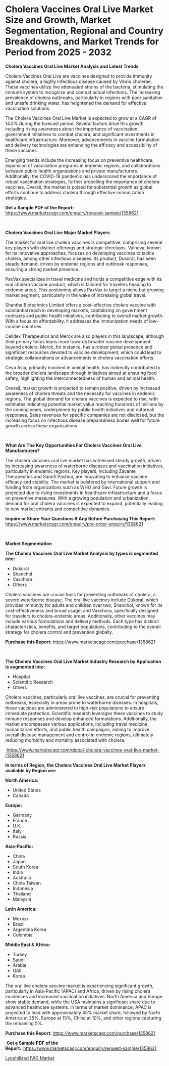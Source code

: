 <p><h1>Cholera Vaccines Oral Live Market Size and Growth, Market Segmentation, Regional and Country Breakdowns, and Market Trends for Period from 2025 -  2032</h1></p><p><strong>Cholera Vaccines Oral Live Market Analysis and Latest Trends</strong></p>
<p><p>Cholera Vaccines Oral Live are vaccines designed to provide immunity against cholera, a highly infectious disease caused by Vibrio cholerae. These vaccines utilize live attenuated strains of the bacteria, stimulating the immune system to recognize and combat actual infections. The increasing prevalence of cholera outbreaks, particularly in regions with poor sanitation and unsafe drinking water, has heightened the demand for effective vaccination solutions.</p><p>The Cholera Vaccines Oral Live Market is expected to grow at a CAGR of 14.5% during the forecast period. Several factors drive this growth, including rising awareness about the importance of vaccination, government initiatives to combat cholera, and significant investments in healthcare infrastructure. Moreover, advancements in vaccine formulation and delivery technologies are enhancing the efficacy and accessibility of these vaccines.</p><p>Emerging trends include the increasing focus on preventive healthcare, expansion of vaccination programs in endemic regions, and collaborations between public health organizations and private manufacturers. Additionally, the COVID-19 pandemic has underscored the importance of robust vaccination strategies, further propelling the importance of cholera vaccines. Overall, the market is poised for substantial growth as global efforts continue to address cholera through effective immunization strategies.</p></p>
<p><strong>Get a Sample PDF of the Report:&nbsp;</strong> <a href="https://www.marketscagr.com/enquiry/request-sample/1358621?utm_campaign=3201&utm_medium=2&utm_source=Github&utm_content=ia&utm_term=22032025&utm_id=cholera-vaccines-oral-live">https://www.marketscagr.com/enquiry/request-sample/1358621</a></p>
<p>&nbsp;</p>
<p><strong>Cholera Vaccines Oral Live Major Market Players</strong></p>
<p><p>The market for oral live cholera vaccines is competitive, comprising several key players with distinct offerings and strategic directions. Valneva, known for its innovative approaches, focuses on developing vaccines to tackle cholera, among other infectious diseases. Its product, Dukoral, has seen steady demand, driven by endemic regions and outbreak responses, ensuring a strong market presence.</p><p>PaxVax specializes in travel medicine and holds a competitive edge with its oral cholera vaccine product, which is tailored for travelers heading to endemic areas. This positioning allows PaxVax to target a niche but growing market segment, particularly in the wake of increasing global travel.</p><p>Shantha Biotechnics Limited offers a cost-effective cholera vaccine with substantial reach in developing markets, capitalizing on government contracts and public health initiatives, contributing to overall market growth. With a focus on affordability, it addresses the immunization needs of low-income countries.</p><p>Celldex Therapeutics and Merck are also players in this landscape, although their primary focus leans more towards broader vaccine development beyond cholera. Merck, for instance, has a robust global presence and significant resources devoted to vaccine development, which could lead to strategic collaborations or advancements in cholera vaccination efforts.</p><p>Ceva Asia, primarily involved in animal health, has indirectly contributed to the broader cholera landscape through initiatives aimed at ensuring food safety, highlighting the interconnectedness of human and animal health.</p><p>Overall, market growth is projected to remain positive, driven by increased awareness of cholera threats and the necessity for vaccines in endemic regions. The global demand for cholera vaccines is expected to rise, with estimates indicating potential market value reaching hundreds of millions by the coming years, underpinned by public health initiatives and outbreak responses. Sales revenues for specific companies are not disclosed, but the increasing focus on infectious disease preparedness bodes well for future growth across these organizations.</p></p>
<p>&nbsp;</p>
<p><strong>What Are The Key Opportunities For Cholera Vaccines Oral Live Manufacturers?</strong></p>
<p><p>The cholera vaccines oral live market has witnessed steady growth, driven by increasing awareness of waterborne diseases and vaccination initiatives, particularly in endemic regions. Key players, including Zavante Therapeutics and Sanofi Pasteur, are innovating to enhance vaccine efficacy and stability. The market is bolstered by international support and funding from organizations such as WHO and Gavi. Future growth is projected due to rising investments in healthcare infrastructure and a focus on preventive measures. With a growing population and urbanization, demand for oral cholera vaccines is expected to expand, potentially leading to new market entrants and competitive dynamics.</p></p>
<p><strong>Inquire or Share Your Questions If Any Before Purchasing This Report:</strong> <a href="https://www.marketscagr.com/enquiry/pre-order-enquiry/1358621?utm_campaign=3201&utm_medium=2&utm_source=Github&utm_content=ia&utm_term=22032025&utm_id=cholera-vaccines-oral-live">https://www.marketscagr.com/enquiry/pre-order-enquiry/1358621</a></p>
<p>&nbsp;</p>
<p><strong>Market Segmentation</strong></p>
<p><strong>The Cholera Vaccines Oral Live Market Analysis by types is segmented into:</strong></p>
<p><ul><li>Dukoral</li><li>Shanchol</li><li>Vaxchora</li><li>Others</li></ul></p>
<p><p>Cholera vaccines are crucial tools for preventing outbreaks of cholera, a severe waterborne disease. The oral live vaccines include Dukoral, which provides immunity for adults and children over two; Shanchol, known for its cost-effectiveness and broad usage; and Vaxchora, specifically designed for travelers to cholera-endemic areas. Additionally, other vaccines may include various formulations and delivery methods. Each type has distinct characteristics, benefits, and target populations, contributing to the overall strategy for cholera control and prevention globally.</p></p>
<p><strong>Purchase this Report:&nbsp;</strong><a href="https://www.marketscagr.com/purchase/1358621?utm_campaign=3201&utm_medium=2&utm_source=Github&utm_content=ia&utm_term=22032025&utm_id=cholera-vaccines-oral-live">https://www.marketscagr.com/purchase/1358621</a></p>
<p>&nbsp;</p>
<p><strong>The Cholera Vaccines Oral Live Market Industry Research by Application is segmented into:</strong></p>
<p><ul><li>Hospital</li><li>Scientific Research</li><li>Others</li></ul></p>
<p><p>Cholera vaccines, particularly oral live vaccines, are crucial for preventing outbreaks, especially in areas prone to waterborne diseases. In hospitals, these vaccines are administered to high-risk populations to ensure immediate protection. Scientific research leverages these vaccines to study immune responses and develop enhanced formulations. Additionally, the market encompasses various applications, including travel medicine, humanitarian efforts, and public health campaigns, aiming to improve overall disease management and control in endemic regions, ultimately reducing morbidity and mortality associated with cholera.</p></p>
<p><a href="https://www.marketscagr.com/global-cholera-vaccines-oral-live-market-r1358621?utm_campaign=3201&utm_medium=2&utm_source=Github&utm_content=ia&utm_term=22032025&utm_id=cholera-vaccines-oral-live">&nbsp;https://www.marketscagr.com/global-cholera-vaccines-oral-live-market-r1358621</a></p>
<p><strong>In terms of Region, the Cholera Vaccines Oral Live Market Players available by Region are:</strong></p>
<p>
    <p> <strong> North America: </strong>
        <ul>
            <li>United States</li>
            <li>Canada</li>
        </ul>
        </p> 
    <p> <strong> Europe: </strong>
        <ul>
            <li>Germany</li>
            <li>France</li>
            <li>U.K.</li>
            <li>Italy</li>
            <li>Russia</li>
        </ul>
        </p> 
    <p> <strong> Asia-Pacific: </strong>
        <ul>
            <li>China</li>
            <li>Japan</li>
            <li>South Korea</li>
            <li>India</li>
            <li>Australia</li>
            <li>China Taiwan</li>
            <li>Indonesia</li>
            <li>Thailand</li>
            <li>Malaysia</li>
        </ul>
        </p> 
    <p> <strong> Latin America: </strong>
        <ul>
            <li>Mexico</li>
            <li>Brazil</li>
            <li>Argentina Korea</li>
            <li>Colombia</li>
        </ul>
        </p> 
    <p> <strong> Middle East & Africa: </strong>
        <ul>
            <li>Turkey</li>
            <li>Saudi</li>
            <li>Arabia</li>
            <li>UAE</li>
            <li>Korea</li>
        </ul>
    </p>
    </p>
<p><p>The oral live cholera vaccine market is experiencing significant growth, particularly in Asia-Pacific (APAC) and Africa, driven by rising cholera incidences and increased vaccination initiatives. North America and Europe show stable demand, while the USA maintains a significant share due to advanced healthcare systems. In terms of market dominance, APAC is projected to lead with approximately 45% market share, followed by North America at 25%, Europe at 15%, China at 10%, and other regions capturing the remaining 5%.</p></p>
<p><strong>Purchase this Report: </strong><a href="https://www.marketscagr.com/purchase/1358621?utm_campaign=3201&utm_medium=2&utm_source=Github&utm_content=ia&utm_term=22032025&utm_id=cholera-vaccines-oral-live">https://www.marketscagr.com/purchase/1358621</a></p>
<p>&nbsp;<strong>Get a Sample PDF of the Report:&nbsp;&nbsp;</strong><a href="https://www.marketscagr.com/enquiry/request-sample/1358621?utm_campaign=3201&utm_medium=2&utm_source=Github&utm_content=ia&utm_term=22032025&utm_id=cholera-vaccines-oral-live">https://www.marketscagr.com/enquiry/request-sample/1358621</a></p>
<p><strong></strong></p>
<p><p><a href="https://github.com/daemluari/Market-Research-Report-List-1/blob/main/lyophilized-ivig-market.md?utm_campaign=3201&utm_medium=2&utm_source=Github&utm_content=ia&utm_term=22032025&utm_id=cholera-vaccines-oral-live">Lyophilized IVIG Market</a></p></p>